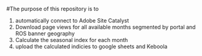 #The purpose of this repository is to 
1. automatically connect to Adobe Site Catalyst
2. Download page views for all available months segmented by portal and ROS banner geography
3. Calculate the seasonal index for each month
4. upload the calculated indicies to google sheets and Keboola 
